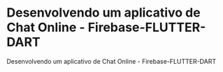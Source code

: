 # Desenvolvendo um aplicativo de Chat Online - Firebase-FLUTTER-DART
 Desenvolvendo um aplicativo de Chat Online - Firebase-FLUTTER-DART
